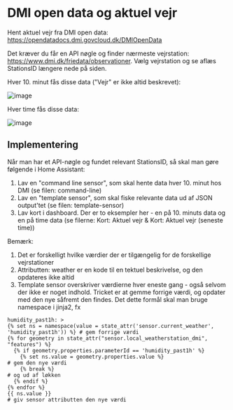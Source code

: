 # DMI open data og aktuel vejr

Hent aktuel vejr fra DMI open data: https://opendatadocs.dmi.govcloud.dk/DMIOpenData

Det kræver du får en API nøgle og finder nærmeste vejrstation: https://www.dmi.dk/friedata/observationer. Vælg vejrstation og se aflæs StationsID længere nede på siden.

Hver 10. minut fås disse data ("Vejr" er ikke altid beskrevet):

![image](https://github.com/MaximusClavius/DMI-vejr/assets/103023823/bc79b91a-fc69-40c0-ab48-c21ac9287665)

Hver time fås disse data:

![image](https://github.com/MaximusClavius/DMI-vejr/assets/103023823/4ad8877c-e155-41fe-bcbb-b3695f440248)

## Implementering
Når man har et API-nøgle og fundet relevant StationsID, så skal man gøre følgende i Home Assistant:
1) Lav en "command line sensor", som skal hente data hver 10. minut hos DMI (se filen: command-line)
2) Lav en "template sensor", som skal fiske relevante data ud af JSON output'tet (se filen: template-sensor)
3) Lav kort i dashboard. Der er to eksempler her - en på 10. minuts data og en på time data (se filerne: Kort: Aktuel vejr & Kort: Aktuel vejr (seneste time)) 

Bemærk: 
1) Det er forskelligt hvilke værdier der er tilgængelig for de forskellige vejrstationer
2) Attributten: weather er en kode til en tektuel beskrivelse, og den opdateres ikke altid
3) Template sensor overskriver værdierne hver eneste gang - også selvom der ikke er noget indhold. Tricket er at gemme forrige værdi, og opdater med den nye såfremt den findes. Det dette formål skal man bruge namespace i jinja2, fx
```
humidity_past1h: >
{% set ns = namespace(value = state_attr('sensor.current_weather', 'humidity_past1h')) %} # gem forrige værdi
{% for geometry in state_attr("sensor.local_weatherstation_dmi", "features") %}
  {% if geometry.properties.parameterId == 'humidity_past1h' %}
    {% set ns.value = geometry.properties.value %}                                        # gem den nye værdi
    {% break %}                                                                           # og ud af løkken
  {% endif %}
{% endfor %}
{{ ns.value }}                                                                            # giv sensor attributten den nye værdi
```
